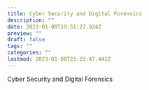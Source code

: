 ```yaml
---
title: Cyber Security and Digital Forensics
description: ""
date: 2023-01-08T19:51:27.924Z
preview: ""
draft: false
tags: ""
categories: ""
lastmod: 2023-01-08T23:23:47.442Z
---
```

Cyber Security and Digital Forensics